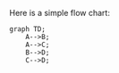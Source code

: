 Here is a simple flow chart:

```mermaid
graph TD;
    A-->B;
    A-->C;
    B-->D;
    C-->D;
```

